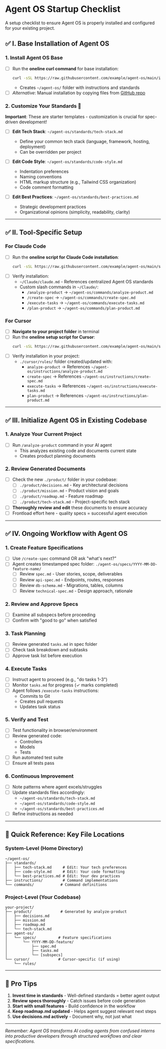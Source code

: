 # Agent OS Startup Checklist

A setup checklist to ensure Agent OS is properly installed and configured for your existing project.

## ✅ I. Base Installation of Agent OS

### 1. Install Agent OS Base
- [ ] Run the **oneline curl command** for base installation:
  ```bash
  curl -sSL https://raw.githubusercontent.com/example/agent-os/main/install.sh | bash
  ```
  - Creates `~/agent-os/` folder with instructions and standards
- [ ] *Alternative*: Manual installation by copying files from [GitHub repo](https://github.com/example/agent-os)

### 2. Customize Your Standards 🎯
**Important**: These are starter templates - customization is crucial for spec-driven development!

- [ ] **Edit Tech Stack**: `~/agent-os/standards/tech-stack.md`
  - Define your common tech stack (language, framework, hosting, deployment)
  - Can be overridden per project
  
- [ ] **Edit Code Style**: `~/agent-os/standards/code-style.md`
  - Indentation preferences
  - Naming conventions
  - HTML markup structure (e.g., Tailwind CSS organization)
  - Code comment formatting
  
- [ ] **Edit Best Practices**: `~/agent-os/standards/best-practices.md`
  - Strategic development practices
  - Organizational opinions (simplicity, readability, clarity)

---

## ✅ II. Tool-Specific Setup

### For Claude Code
- [ ] Run the **oneline script for Claude Code installation**:
  ```bash
  curl -sSL https://raw.githubusercontent.com/example/agent-os/main/setup-claude-code.sh | bash
  ```
- [ ] Verify installation:
  - `~/Claude/claude.md` - References centralized Agent OS standards
  - Custom slash commands in `~/Claude/`:
    - `/analyze-product` → `~/agent-os/commands/analyze-product.md`
    - `/create-spec` → `~/agent-os/commands/create-spec.md`
    - `/execute-tasks` → `~/agent-os/commands/execute-tasks.md`
    - `/plan-product` → `~/agent-os/commands/plan-product.md`

### For Cursor
- [ ] **Navigate to your project folder** in terminal
- [ ] Run the **oneline setup script for Cursor**:
  ```bash
  curl -sSL https://raw.githubusercontent.com/example/agent-os/main/setup-cursor.sh | bash
  ```
- [ ] Verify installation in your project:
  - `./cursor/rules/` folder created/updated with:
    - `analyze-product` → References `~/agent-os/instructions/analyze-product.md`
    - `create-spec` → References `~/agent-os/instructions/create-spec.md`
    - `execute-tasks` → References `~/agent-os/instructions/execute-tasks.md`
    - `plan-product` → References `~/agent-os/instructions/plan-product.md`

---

## ✅ III. Initialize Agent OS in Existing Codebase

### 1. Analyze Your Current Project
- [ ] Run `/analyze-product` command in your AI agent
  - This analyzes existing code and documents current state
  - Creates product planning documents

### 2. Review Generated Documents
- [ ] Check the new `./product/` folder in your codebase:
  - [ ] `./product/decisions.md` - Key architectural decisions
  - [ ] `./product/mission.md` - Product vision and goals
  - [ ] `./product/roadmap.md` - Feature roadmap
  - [ ] `./product/tech-stack.md` - Project-specific tech stack

- [ ] **Thoroughly review and edit** these documents to ensure accuracy
- [ ] Frontload effort here - quality specs = successful agent execution

---

## ✅ IV. Ongoing Workflow with Agent OS

### 1. Create Feature Specifications
- [ ] Use `/create-spec` command OR ask "what's next?"
- [ ] Agent creates timestamped spec folder: `./agent-os/specs/YYYY-MM-DD-feature-name/`
  - [ ] Review `spec.md` - User stories, scope, deliverables
  - [ ] Review `api-spec.md` - Endpoints, routes, responses
  - [ ] Review `db-schema.md` - Migrations, tables, columns
  - [ ] Review `technical-spec.md` - Design approach, rationale

### 2. Review and Approve Specs
- [ ] Examine all subspecs before proceeding
- [ ] Confirm with "good to go" when satisfied

### 3. Task Planning
- [ ] Review generated `tasks.md` in spec folder
- [ ] Check task breakdown and subtasks
- [ ] Approve task list before execution

### 4. Execute Tasks
- [ ] Instruct agent to proceed (e.g., "do tasks 1-3")
- [ ] Monitor `tasks.md` for progress (✓ marks completed)
- [ ] Agent follows `/execute-tasks` instructions:
  - Commits to Git
  - Creates pull requests
  - Updates task status

### 5. Verify and Test
- [ ] Test functionality in browser/environment
- [ ] Review generated code:
  - Controllers
  - Models
  - Tests
- [ ] Run automated test suite
- [ ] Ensure all tests pass

### 6. Continuous Improvement
- [ ] Note patterns where agent excels/struggles
- [ ] Update standards files accordingly:
  - `~/agent-os/standards/tech-stack.md`
  - `~/agent-os/standards/code-style.md`
  - `~/agent-os/standards/best-practices.md`
- [ ] Refine instructions as needed

---

## 📁 Quick Reference: Key File Locations

### System-Level (Home Directory)
```
~/agent-os/
├── standards/
│   ├── tech-stack.md     # Edit: Your tech preferences
│   ├── code-style.md     # Edit: Your code formatting
│   └── best-practices.md # Edit: Your dev practices
├── instructions/         # Command implementations
└── commands/            # Command definitions
```

### Project-Level (Your Codebase)
```
your-project/
├── product/             # Generated by analyze-product
│   ├── decisions.md
│   ├── mission.md
│   ├── roadmap.md
│   └── tech-stack.md
├── agent-os/
│   └── specs/          # Feature specifications
│       └── YYYY-MM-DD-feature/
│           ├── spec.md
│           ├── tasks.md
│           └── [subspecs]
└── cursor/             # Cursor-specific (if using)
    └── rules/
```

---

## 🚀 Pro Tips

1. **Invest time in standards** - Well-defined standards = better agent output
2. **Review specs thoroughly** - Catch issues before code generation
3. **Start with small features** - Build confidence in the workflow
4. **Keep roadmap.md updated** - Helps agent suggest relevant next steps
5. **Use decisions.md actively** - Document why, not just what

---

*Remember: Agent OS transforms AI coding agents from confused interns into productive developers through structured workflows and clear specifications.* 